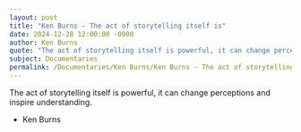 ```yaml
---
layout: post
title: "Ken Burns - The act of storytelling itself is"
date: 2024-12-28 12:00:00 -0000
author: Ken Burns
quote: "The act of storytelling itself is powerful, it can change perceptions and inspire understanding."
subject: Documentaries
permalink: /Documentaries/Ken Burns/Ken Burns - The act of storytelling itself is
---
```


The act of storytelling itself is powerful, it can change perceptions and inspire understanding.

- Ken Burns
